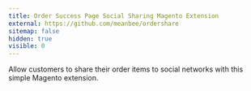 ```yaml
---
title: Order Success Page Social Sharing Magento Extension
external: https://github.com/meanbee/ordershare
sitemap: false
hidden: true
visible: 0
---
```

Allow customers to share their order items to social networks with this simple Magento extension.
